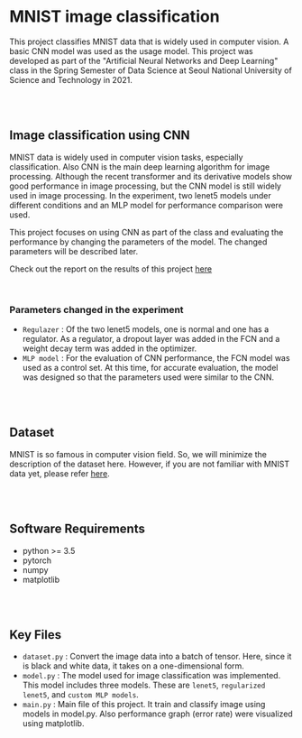 # MNIST image classification

This project classifies MNIST data that is widely used in computer vision. A basic CNN model was used as the usage model. This project was developed as part of the "Artificial Neural Networks and Deep Learning" class in the Spring Semester of Data Science at Seoul National University of Science and Technology in 2021.

<br></br>

## Image classification using CNN 

MNIST data is widely used in computer vision tasks, especially classification. Also CNN is the main deep learning algorithm for image processing. Although the recent transformer and its derivative models show good performance in image processing, but the CNN model is still widely used in image processing. In the experiment, two lenet5 models under different conditions and an MLP model for performance comparison were used.

This project focuses on using CNN as part of the class and evaluating the performance by changing the parameters of the model. The changed parameters will be described later.

Check out the report on the results of this project [here](https://github.com/Kiminjo/data-mining-lecture/files/7465442/mnist.report.pdf)

<br>

### Parameters changed in the experiment
- `Regulazer` : Of the two lenet5 models, one is normal and one has a regulator. As a regulator, a dropout layer was added in the FCN and a weight decay term was added in the optimizer.
- `MLP model` : For the evaluation of CNN performance, the FCN model was used as a control set. At this time, for accurate evaluation, the model was designed so that the parameters used were similar to the CNN.

<br></br>

## Dataset

MNIST is so famous in computer vision field. So, we will minimize the description of the dataset here. 
However, if you are not familiar with MNIST data yet, please refer [here](https://velog.io/@tmddn0311/mnist-classification).

<br></br>

## Software Requirements

- python >= 3.5
- pytorch 
- numpy
- matplotlib

<br></br>

## Key Files

- `dataset.py` : Convert the image data into a batch of tensor. Here, since it is black and white data, it takes on a one-dimensional form.
- `model.py` : The model used for image classification was implemented. This model includes three models. These are `lenet5`, `regularized lenet5`, and `custom MLP models`.
- `main.py` : Main file of this project. It train and classify image using models in model.py. Also performance graph (error rate) were visualized using matplotlib.
